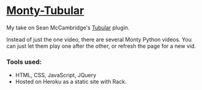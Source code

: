 # <a href="http://monty-tubular.herokuapp.com">Monty-Tubular</a>
<p>My take on Sean McCambridge's <a href="https://github.com/mccambridge/tubular">Tubular</a> plugin.</p>
<p>Instead of just the one video, there are several Monty Python videos. You can just let them play one after the other, or refresh the page for a new vid.</p>
<h3>Tools used:</h3>
  <ul>
    <li>HTML, CSS, JavaScript, JQuery</li>
    <li>Hosted on Heroku as a static site with Rack.</li>
  </ul>

